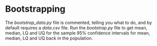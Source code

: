 # Bootstrapping

The *bootstrap_data.py* file is commented, telling you what to do, and by default requires a *data.csv* file. Run the *bootstrap.py* file to get mean, median, LQ and UQ for the sample 95% confidence intervals for mean, median, LQ and UQ back in the population.
